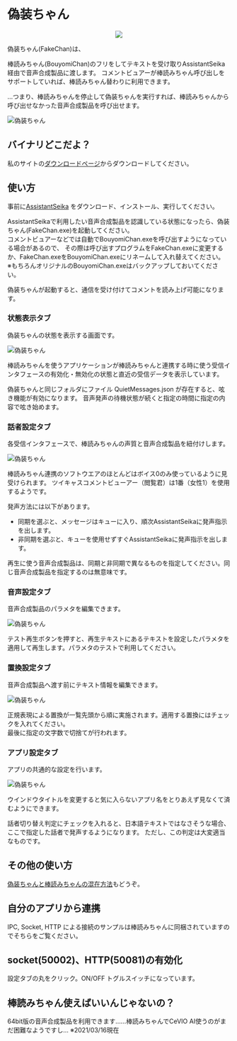 # 偽装ちゃん

<p align="center">
  <image src="https://user-images.githubusercontent.com/22530106/119243859-9f354b00-bba5-11eb-8df7-c98c9721796e.png">
</p>
偽装ちゃん(FakeChan)は、

  棒読みちゃん(BouyomiChan)のフリをしてテキストを受け取りAssistantSeika経由で音声合成製品に渡します。 
コメントビュアーが棒読みちゃん呼び出しをサポートしていれば、棒読みちゃん替わりに利用できます。

…つまり、棒読みちゃんを停止して偽装ちゃんを実行すれば、棒読みちゃんから呼び出せなかった音声合成製品を呼び出せます。

![偽装ちゃん](https://hgotoh.jp/wiki/lib/exe/fetch.php/documents/tools/pasted/20210702-114714.png "ダイアグラム")



## バイナリどこだよ？

私のサイトの[ダウンロードページ](https://hgotoh.jp/wiki/doku.php/documents/tools/tools-206)からダウンロードしてください。

## 使い方

事前に[AssistantSeika](https://hgotoh.jp/wiki/doku.php/documents/voiceroid/assistantseika/assistantseika-001a) をダウンロード、インストール、実行してください。

AssistantSeikaで利用したい音声合成製品を認識している状態になったら、偽装ちゃん(FakeChan.exe)を起動してください。  
コメントビュアーなどでは自動でBouyomiChan.exeを呼び出すようになっている場合があるので、
その際は呼び出すプログラムをFakeChan.exeに変更するか、FakeChan.exeをBouyomiChan.exeにリネームして入れ替えてください。  
※もちろんオリジナルのBouyomiChan.exeはバックアップしておいてください。

偽装ちゃんが起動すると、通信を受け付けてコメントを読み上げ可能になります。

### 状態表示タブ

偽装ちゃんの状態を表示する画面です。

![偽装ちゃん](https://hgotoh.jp/wiki/lib/exe/fetch.php/documents/tools/pasted/20210702-134108.png "偽装ちゃん起動直後")

  
棒読みちゃんを使うアプリケーションが棒読みちゃんと連携する時に使う受信インタフェースの有効化・無効化の状態と直近の受信データを表示しています。

偽装ちゃんと同じフォルダにファイル QuietMessages.json が存在すると、呟き機能が有効になります。
音声発声の待機状態が続くと指定の時間に指定の内容で呟き始めます。

### 話者設定タブ

各受信インタフェースで、棒読みちゃんの声質と音声合成製品を紐付けします。  

![偽装ちゃん](https://hgotoh.jp/wiki/lib/exe/fetch.php/documents/tools/pasted/20210702-141812.png "話者マップ")

棒読みちゃん連携のソフトウエアのほとんどはボイス0のみ使っているように見受けられます。
ツイキャスコメントビューアー（閲覧君）は1番（女性1）を使用するようです。

発声方法には以下があります。
- 同期を選ぶと、メッセージはキューに入り、順次AssistantSeikaに発声指示を出します。
- 非同期を選ぶと、キューを使用せずすぐAssistantSeikaに発声指示を出します。

再生に使う音声合成製品は、同期と非同期で異なるものを指定してください。同じ音声合成製品を指定するのは無意味です。

### 音声設定タブ

音声合成製品のパラメタを編集できます。

![偽装ちゃん](https://hgotoh.jp/wiki/lib/exe/fetch.php/documents/tools/pasted/20210702-142113.png "音声パラメタ編集")

テスト再生ボタンを押すと、再生テキストにあるテキストを設定したパラメタを適用して再生します。パラメタのテストで利用してください。

### 置換設定タブ

音声合成製品へ渡す前にテキスト情報を編集できます。

![偽装ちゃん](https://hgotoh.jp/wiki/lib/exe/fetch.php/documents/tools/pasted/20210513-023805.png "置換設定")

正規表現による置換が一覧先頭から順に実施されます。適用する置換にはチェックを入れてください。  
最後に指定の文字数で切捨てが行われます。 

### アプリ設定タブ

アプリの共通的な設定を行います。
  
![偽装ちゃん](https://hgotoh.jp/wiki/lib/exe/fetch.php/documents/tools/pasted/20210702-142433.png "アプリ設定")

ウインドウタイトルを変更すると気に入らないアプリ名をとりあえず見なくて済むようにできます。

話者切り替え判定にチェックを入れると、日本語テキストではなさそうな場合、ここで指定した話者で発声するようになります。
ただし、この判定は大変適当なものです。
  
## その他の使い方

[偽装ちゃんと棒読みちゃんの混在方法](https://hgotoh.jp/wiki/doku.php/documents/tools/tools-206a)もどうぞ。


## 自分のアプリから連携

IPC, Socket, HTTP による接続のサンプルは棒読みちゃんに同梱されていますのでそちらをご覧ください。

## socket(50002)、HTTP(50081)の有効化

設定タブの丸をクリック。ON/OFF トグルスイッチになっています。

## 棒読みちゃん使えばいいんじゃないの？

64bit版の音声合成製品を利用できます……棒読みちゃんでCeVIO AI使うのがまだ困難なようですし… ※2021/03/16現在

